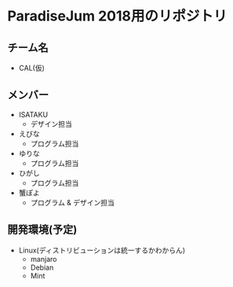 # ParadiseJum 2018用のリポジトリ

## チーム名
* CAL(仮)

## メンバー
* ISATAKU
  * デザイン担当
* えびな
  * プログラム担当
* ゆりな
  * プログラム担当
* ひがし
  * プログラム担当
* 蟹ぽよ
  * プログラム & デザイン担当

## 開発環境(予定)
* Linux(ディストリビューションは統一するかわからん)
  * manjaro
  * Debian
  * Mint
